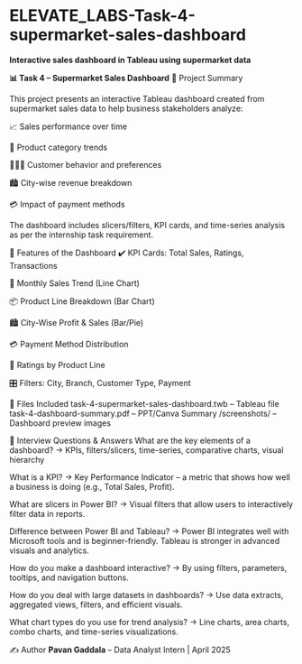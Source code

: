
# ELEVATE_LABS-Task-4-supermarket-sales-dashboard
**Interactive sales dashboard in Tableau using supermarket data**


**📊 Task 4 – Supermarket Sales Dashboard**
🧾 Project Summary

This project presents an interactive Tableau dashboard created from supermarket sales data to help business stakeholders analyze:

📈 Sales performance over time

🛒 Product category trends

🧑‍🤝‍🧑 Customer behavior and preferences

🏙️ City-wise revenue breakdown

💳 Impact of payment methods

The dashboard includes slicers/filters, KPI cards, and time-series analysis as per the internship task requirement.


🚀 Features of the Dashboard
✔️ KPI Cards: Total Sales, Ratings, Transactions

📅 Monthly Sales Trend (Line Chart)

📦 Product Line Breakdown (Bar Chart)

🏙️ City-Wise Profit & Sales (Bar/Pie)

💳 Payment Method Distribution

🌱 Ratings by Product Line

🎛️ Filters: City, Branch, Customer Type, Payment

📁 Files Included
task-4-supermarket-sales-dashboard.twb – Tableau file
task-4-dashboard-summary.pdf – PPT/Canva Summary
/screenshots/ – Dashboard preview images


💼 Interview Questions & Answers
What are the key elements of a dashboard?
→ KPIs, filters/slicers, time-series, comparative charts, visual hierarchy

What is a KPI?
→ Key Performance Indicator – a metric that shows how well a business is doing (e.g., Total Sales, Profit).

What are slicers in Power BI?
→ Visual filters that allow users to interactively filter data in reports.

Difference between Power BI and Tableau?
→ Power BI integrates well with Microsoft tools and is beginner-friendly. Tableau is stronger in advanced visuals and analytics.

How do you make a dashboard interactive?
→ By using filters, parameters, tooltips, and navigation buttons.

How do you deal with large datasets in dashboards?
→ Use data extracts, aggregated views, filters, and efficient visuals.

What chart types do you use for trend analysis?
→ Line charts, area charts, combo charts, and time-series visualizations.

✍️ Author
**Pavan Gaddala** – Data Analyst Intern | April 2025
